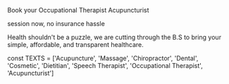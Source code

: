 Book your Occupational Therapist
Acupuncturist

session now,
no insurance hassle

Health shouldn't be a puzzle, we are cutting through the B.S to
bring your simple, affordable, and transparent healthcare.

const TEXTS = ['Acupuncture', 'Massage', 'Chiropractor', 'Dental',
'Cosmetic', 'Dietitian', 'Speech Therapist', 'Occupational Therapist', 'Acupuncturist']
